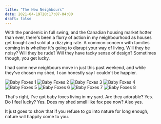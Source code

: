 ```yaml
---
title: "The New Neighbours"
date: 2021-04-19T20:17:07-04:00
draft: false
---
```


With the pandemic in full swing, and the Canadian housing market hotter than ever, there's been a flurry of action in my neighbourhood as houses get bought and sold at a dizzying rate. A common concern with families coming in is whether it's going to disrupt your way of living. Will they be noisy? Will they be rude? Will they have tacky sense of design? Sometimes though, you get lucky.

I had some new neighbours move in just this past weekend, and while they've chosen my shed, I can honestly say I couldn't be happier.

![Baby Foxes 1](/images/posts/foxes/baby-foxes-1.jpg)
![Baby Foxes 2](/images/posts/foxes/baby-foxes-2.jpg)
![Baby Foxes 3](/images/posts/foxes/baby-foxes-3.jpg)
![Baby Foxes 4](/images/posts/foxes/baby-foxes-4.jpg)
![Baby Foxes 5](/images/posts/foxes/baby-foxes-5.jpg)
![Baby Foxes 6](/images/posts/foxes/baby-foxes-6.jpg)
![Baby Foxes 7](/images/posts/foxes/baby-foxes-7.jpg)
![Baby Foxes 8](/images/posts/foxes/baby-foxes-8.jpg)

That's right, I've got baby foxes living in my yard. Are they adorable? Yes. Do I feel lucky? Yes. Does my shed smell like fox pee now? Also yes.

It just goes to show that if you refuse to go into nature for long enough, nature will happily come to you.